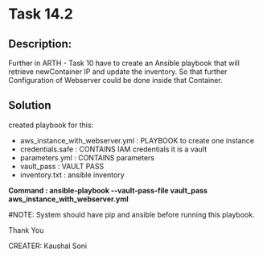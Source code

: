 # Task 14.2

## Description:

 Further in ARTH - Task 10 have to create an
Ansible playbook that will retrieve newContainer IP
and update the inventory. So that further Configuration
of Webserver could be done inside that Container.

## Solution

created playbook for this:

- aws_instance_with_webserver.yml : PLAYBOOK to create one instance
- credentials.safe   :  CONTAINS IAM credentials   it is a vault
- parameters.yml     :  CONTAINS parameters
- vault_pass         :  VAULT PASS
- inventory.txt      :  ansible inventory


<b>
Command : ansible-playbook --vault-pass-file vault_pass aws_instance_with_webserver.yml 
</b>

#NOTE: System should have pip and ansible before running this playbook. 

Thank You 


CREATER: Kaushal Soni


